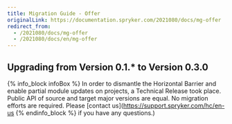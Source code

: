 ```yaml
---
title: Migration Guide - Offer
originalLink: https://documentation.spryker.com/2021080/docs/mg-offer
redirect_from:
  - /2021080/docs/mg-offer
  - /2021080/docs/en/mg-offer
---
```


## Upgrading from Version 0.1.* to Version 0.3.0

{% info_block infoBox %}
In order to dismantle the Horizontal Barrier and enable partial module updates on projects, a Technical Release took place. Public API of source and target major versions are equal. No migration efforts are required. Please [contact us](https://support.spryker.com/hc/en-us
{% endinfo_block %} if you have any questions.)
